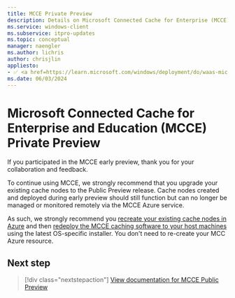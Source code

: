 ```yaml
---
title: MCCE Private Preview
description: Details on Microsoft Connected Cache for Enterprise (MCCE) Private Preview
ms.service: windows-client
ms.subservice: itpro-updates
ms.topic: conceptual
manager: naengler
ms.author: lichris
author: chrisjlin
appliesto: 
- ✅ <a href=https://learn.microsoft.com/windows/deployment/do/waas-microsoft-connected-cache target=_blank>Microsoft Connected Cache for Enterprise</a>	
ms.date: 06/03/2024
---
```


# Microsoft Connected Cache for Enterprise and Education (MCCE) Private Preview

If you participated in the MCCE early preview, thank you for your collaboration and feedback.

To continue using MCCE, we strongly recommend that you upgrade your existing cache nodes to the Public Preview release. Cache nodes created and deployed during early preview should still function but can no longer be managed or monitored remotely via the MCCE Azure service.

As such, we strongly recommend you [recreate your existing cache nodes in Azure](mcc-ent-create-resource-and-cache.md) and then [redeploy the MCCE caching software to your host machines](mcc-ent-deploy-to-windows.md) using the latest OS-specific installer. You don't need to re-create your MCC Azure resource.

## Next step

> [!div class="nextstepaction"]
> [View documentation for MCCE Public Preview](mcc-ent-edu-overview.md)